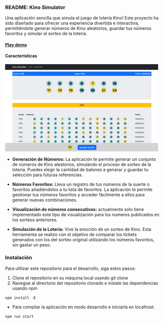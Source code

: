 ### README: Kino Simulator 

Una aplicación sencilla que simula el juego de lotería Kino! Este proyecto ha sido diseñado para ofrecer una experiencia divertida e interactiva, permitiéndote generar números de Kino aleatorios, guardar tus números favoritos y simular el sorteo de la lotería.

#### [Play demo](https://javiercollao.github.io/labyrinth-game/) 

#### Características

<img src="./src/cover.png" alt="drawing" style="width:500px;"/>

* **Generación de Números:** La aplicación te permite generar un conjunto de números de Kino aleatorios, simulando el proceso de sorteo de la lotería. Puedes elegir la cantidad de balones a generar y guardar tu selección para futuras referencias.

* **Números Favoritos:** Lleva un registro de tus números de la suerte o favoritos añadiéndolos a tu lista de favoritos. La aplicación te permite gestionar tus números favoritos y acceder fácilmente a ellos para generar nuevas combinaciones.

* **Visualización de números consecutivos:** actualmente solo tiene implementado este tipo de visualización para los numeros publicados en los sorteos anteriores.

* **Simulación de la Lotería:** Vive la emoción de un sorteo de Kino. Esta herramienta se realizo con el objetivo de comparar los tickets generados con los del sorteo original utilizando los números favoritos, sin gastar un peso.

### Instalación

Para utilizar este repositorio para el desarrollo, siga estos pasos:
1. Clone el repositorio en su máquina local usando git clone
2. Navegue al directorio del repositorio clonado e instale las dependencias usando npm
```
npm install -E
```
* Para compilar la aplicación en modo desarrollo e iniciarla en localhost:
```
npm run start
```


